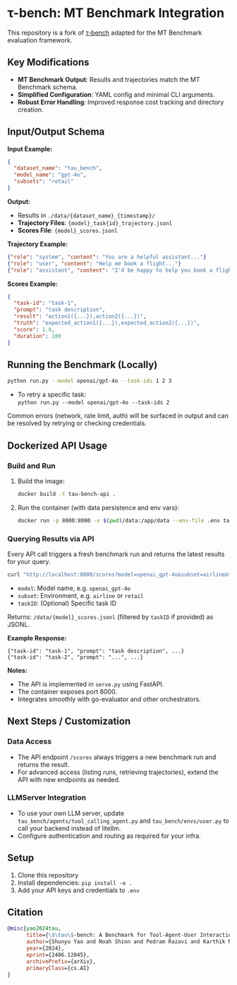 # τ-bench: MT Benchmark Integration

This repository is a fork of [τ-bench](https://arxiv.org/abs/2406.12045) adapted for the MT Benchmark evaluation framework.

## Key Modifications
- **MT Benchmark Output**: Results and trajectories match the MT Benchmark schema.
- **Simplified Configuration**: YAML config and minimal CLI arguments.
- **Robust Error Handling**: Improved response cost tracking and directory creation.

## Input/Output Schema

**Input Example:**
```json
{
  "dataset_name": "tau_bench",
  "model_name": "gpt-4o",
  "subsets": "retail"
}
```

**Output:**
- Results in `./data/{dataset_name}_{timestamp}/`
- **Trajectory Files**: `{model}_task{id}_trajectory.jsonl`
- **Scores File**: `{model}_scores.jsonl`

**Trajectory Example:**
```json
{"role": "system", "content": "You are a helpful assistant..."}
{"role": "user", "content": "Help me book a flight..."}
{"role": "assistant", "content": "I'd be happy to help you book a flight..."}
```

**Scores Example:**
```json
{
  "task-id": "task-1",
  "prompt": "task description",
  "result": "action1({...}),action2({...})",
  "truth": "expected_action1({...}),expected_action2({...})",
  "score": 1.0,
  "duration": 100
}
```

## Running the Benchmark (Locally)

```bash
python run.py --model openai/gpt-4o --task-ids 1 2 3
```

- To retry a specific task:  
  `python run.py --model openai/gpt-4o --task-ids 2`

Common errors (network, rate limit, auth) will be surfaced in output and can be resolved by retrying or checking credentials.

## Dockerized API Usage

### Build and Run

1. Build the image:
   ```bash
   docker build -t tau-bench-api .
   ```
2. Run the container (with data persistence and env vars):
   ```bash
   docker run -p 8000:8000 -v $(pwd)/data:/app/data --env-file .env tau-bench-api
   ```

### Querying Results via API

Every API call triggers a fresh benchmark run and returns the latest results for your query.

```bash
curl "http://localhost:8000/scores?model=openai_gpt-4o&subset=airline&taskID=1"
```
- `model`: Model name, e.g. `openai_gpt-4o`
- `subset`: Environment, e.g. `airline` or `retail`
- `taskID`: (Optional) Specific task ID

Returns: `/data/{model}_scores.jsonl` (filtered by `taskID` if provided) as JSONL.

**Example Response:**
```
{"task-id": "task-1", "prompt": "task description", ...}
{"task-id": "task-2", "prompt": "...", ...}
```

**Notes:**
- The API is implemented in `serve.py` using FastAPI.
- The container exposes port 8000.
- Integrates smoothly with go-evaluator and other orchestrators.

## Next Steps / Customization

### Data Access
- The API endpoint `/scores` always triggers a new benchmark run and returns the result.
- For advanced access (listing runs, retrieving trajectories), extend the API with new endpoints as needed.

### LLMServer Integration
- To use your own LLM server, update `tau_bench/agents/tool_calling_agent.py` and `tau_bench/envs/user.py` to call your backend instead of litellm.
- Configure authentication and routing as required for your infra.

## Setup

1. Clone this repository
2. Install dependencies: `pip install -e .`
3. Add your API keys and credentials to `.env`

## Citation
```bibtex
@misc{yao2024tau,
      title={\$\tau\$-bench: A Benchmark for Tool-Agent-User Interaction in Real-World Domains}, 
      author={Shunyu Yao and Noah Shinn and Pedram Razavi and Karthik Narasimhan},
      year={2024},
      eprint={2406.12045},
      archivePrefix={arXiv},
      primaryClass={cs.AI}
}
